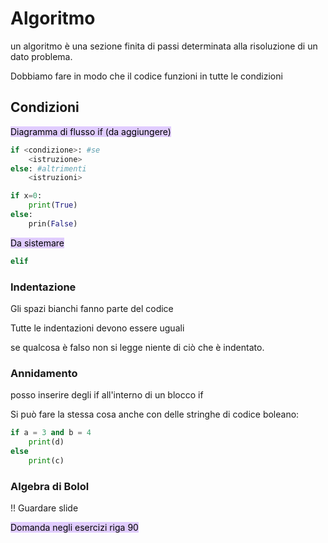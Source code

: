 # Algoritmo
un algoritmo è una sezione finita di passi determinata alla risoluzione di un dato problema.

Dobbiamo fare in modo che il codice funzioni in tutte le condizioni
## Condizioni

<mark style="background: #D2B3FFA6;">Diagramma di flusso if (da aggiungere)</mark>

```python
if <condizione>: #se
	<istruzione>
else: #altrimenti
	<istruzioni>
```
```python
if x=0: 
	print(True)
else:
	prin(False)
```
<mark style="background: #D2B3FFA6;">Da sistemare</mark>
```python
elif
```
### Indentazione
Gli spazi bianchi fanno parte del codice

Tutte le indentazioni devono essere uguali

se qualcosa è falso non si legge niente di ciò che è indentato.

### Annidamento
posso inserire degli if all'interno di un blocco if

Si può fare la stessa cosa anche con delle stringhe di codice boleano:
```python
if a = 3 and b = 4
	print(d)
else
	print(c)
```

### Algebra di Bolol
!! Guardare slide 

<mark style="background: #D2B3FFA6;">Domanda negli esercizi riga 90</mark>
